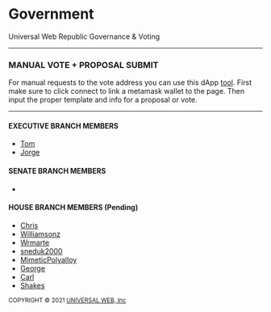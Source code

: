 # Government
Universal Web Republic Governance &amp; Voting

<hr />

<h3>MANUAL VOTE + PROPOSAL SUBMIT</h3>

<p>
For manual requests to the vote address you can use this dApp <a href="https://universalweb.github.io/Government/site/index.html">tool</a>. First make sure to click connect to link a metamask wallet to the page. Then input the proper template and info for a proposal or vote.
</p>

<hr />

<h4>EXECUTIVE BRANCH MEMBERS</h4>

<ul>
    <li><a href="https://github.com/tomekmarchi">Tom</a></li>
    <li><a href="https://github.com/RabbitBusiness">Jorge</a></li>
</ul>

<h4>SENATE BRANCH MEMBERS</h4>

<ul>
    <li><a href=""></a></li>
</ul>

<h4>HOUSE BRANCH MEMBERS (Pending)</h4>

<ul>
    <li><a href="https://github.com/Christiaan99">Chris</a></li>
    <li><a href="https://github.com/williamsonz">Williamsonz</a></li>
    <li><a href="https://github.com/wrmarte">Wrmarte</a></li>
    <li><a href="https://github.com/sneduk2000">sneduk2000</a></li>
    <li><a href="https://github.com/MimeticPolyalloy">MimeticPolyalloy</a></li>
    <li><a href="https://github.com/https://github.com/MagicMushroomSNTVT">George</a></li>
    <li><a href="https://github.com/cpad123">Carl</a></li>
    <li><a href="https://github.com/shakesSA">Shakes</a></li>
</ul>

<small>COPYRIGHT © 2021 <a href="https://universalweb.io">UNIVERSAL WEB, Inc</a></small>
